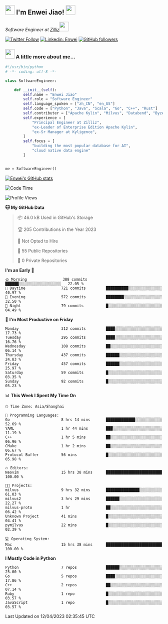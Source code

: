<h2><img src="https://emojis.slackmojis.com/emojis/images/1531849430/4246/blob-sunglasses.gif?1531849430" width="30"/> I'm  Enwei Jiao! <img src="https://media.giphy.com/media/juBt25nT1KGys/giphy.gif" width=30> </h2>
<!-- <img align='right' src="https://media.giphy.com/media/M9gbBd9nbDrOTu1Mqx/giphy.gif" width="230"> -->
<p><em>Software Engineer at <a href="https://zilliz.com/">Zilliz</a><img src="https://media.giphy.com/media/WUlplcMpOCEmTGBtBW/giphy.gif" width="30"></em></p>

[![Twitter Follow](https://img.shields.io/twitter/follow/misteranmol?label=Follow)](https://twitter.com/intent/follow?screen_name=EnweiJiao)
[![Linkedin: Enwei](https://img.shields.io/badge/-enwei-blue?style=&logo=Linkedin&logoColor=white&link=https://www.linkedin.com/in/enwei-jiao-41192a97)](https://www.linkedin.com/in/enwei-jiao-41192a97/)
[![GitHub followers](https://img.shields.io/github/followers/jiaoew1991?label=Follow&style=social)](https://github.com/jiaoew1991)


### <img src="https://media.giphy.com/media/VgCDAzcKvsR6OM0uWg/giphy.gif" width="30"> A little more about me...  

```python
#!/usr/bin/python
# -*- coding: utf-8 -*-

class SoftwareEngineer:

    def __init__(self):
        self.name = "Enwei Jiao"
        self.role = "Software Engineer"
        self.language_spoken = ["zh_CN", "en_US"]
        self.code = ["Python", "Java", "Scala", "Go", "C++", "Rust"]
        self.contributer = ["Apache Kylin", "Milvus", "Databend", "Byzer-Lang"]
        self.experience = [
            "Principal Engineer at Zilliz",
            "ex-Leader of Enterprise Edition Apache Kylin",
            "ex-Sr Manager at Kyligence",
        ]
        self.focus = [
            "building the most popular database for AI",
            "cloud native data engine"
        ]


me = SoftwareEngineer()
```

[![Enwei's GitHub stats](https://github-readme-stats.vercel.app/api?username=jiaoew1991&count_private=true&show_icons=true)](https://github.com/jiaoew1991/jiaoew1991)

<!-- [![Top Langs](https://github-readme-stats.vercel.app/api/top-langs/?username=jiaoew1991&layout=compact)](https://github.com/jiaoew1991/jiaoew1991) -->

<!--START_SECTION:waka-->
![Code Time](http://img.shields.io/badge/Code%20Time-624%20hrs%2014%20mins-blue)

![Profile Views](http://img.shields.io/badge/Profile%20Views-0-blue)

**🐱 My GitHub Data** 

> 📦 46.0 kB Used in GitHub's Storage 
 > 
> 🏆 205 Contributions in the Year 2023
 > 
> 🚫 Not Opted to Hire
 > 
> 📜 55 Public Repositories 
 > 
> 🔑 0 Private Repositories 
 > 
**I'm an Early 🐤** 

```text
🌞 Morning                388 commits         ██████░░░░░░░░░░░░░░░░░░░   22.05 % 
🌆 Daytime                721 commits         ██████████░░░░░░░░░░░░░░░   40.97 % 
🌃 Evening                572 commits         ████████░░░░░░░░░░░░░░░░░   32.50 % 
🌙 Night                  79 commits          █░░░░░░░░░░░░░░░░░░░░░░░░   04.49 % 
```
📅 **I'm Most Productive on Friday** 

```text
Monday                   312 commits         ████░░░░░░░░░░░░░░░░░░░░░   17.73 % 
Tuesday                  295 commits         ████░░░░░░░░░░░░░░░░░░░░░   16.76 % 
Wednesday                108 commits         ██░░░░░░░░░░░░░░░░░░░░░░░   06.14 % 
Thursday                 437 commits         ██████░░░░░░░░░░░░░░░░░░░   24.83 % 
Friday                   457 commits         ██████░░░░░░░░░░░░░░░░░░░   25.97 % 
Saturday                 59 commits          █░░░░░░░░░░░░░░░░░░░░░░░░   03.35 % 
Sunday                   92 commits          █░░░░░░░░░░░░░░░░░░░░░░░░   05.23 % 
```


📊 **This Week I Spent My Time On** 

```text
🕑︎ Time Zone: Asia/Shanghai

💬 Programming Languages: 
Go                       8 hrs 14 mins       █████████████░░░░░░░░░░░░   52.69 % 
YAML                     1 hr 44 mins        ███░░░░░░░░░░░░░░░░░░░░░░   11.19 % 
C++                      1 hr 5 mins         ██░░░░░░░░░░░░░░░░░░░░░░░   06.96 % 
CMake                    1 hr 2 mins         ██░░░░░░░░░░░░░░░░░░░░░░░   06.67 % 
Protocol Buffer          56 mins             █░░░░░░░░░░░░░░░░░░░░░░░░   05.98 % 

🔥 Editors: 
Neovim                   15 hrs 38 mins      █████████████████████████   100.00 % 

🐱‍💻 Projects: 
milvus                   9 hrs 32 mins       ███████████████░░░░░░░░░░   61.03 % 
milvus2                  3 hrs 29 mins       ██████░░░░░░░░░░░░░░░░░░░   22.27 % 
milvus-proto             1 hr                ██░░░░░░░░░░░░░░░░░░░░░░░   06.42 % 
Unknown Project          41 mins             █░░░░░░░░░░░░░░░░░░░░░░░░   04.41 % 
pymilvus                 22 mins             █░░░░░░░░░░░░░░░░░░░░░░░░   02.39 % 

💻 Operating System: 
Mac                      15 hrs 38 mins      █████████████████████████   100.00 % 
```

**I Mostly Code in Python** 

```text
Python                   7 repos             ██████░░░░░░░░░░░░░░░░░░░   25.00 % 
Go                       5 repos             ████░░░░░░░░░░░░░░░░░░░░░   17.86 % 
C++                      2 repos             ██░░░░░░░░░░░░░░░░░░░░░░░   07.14 % 
Ruby                     1 repo              █░░░░░░░░░░░░░░░░░░░░░░░░   03.57 % 
JavaScript               1 repo              █░░░░░░░░░░░░░░░░░░░░░░░░   03.57 % 
```




 Last Updated on 12/04/2023 02:35:45 UTC
<!--END_SECTION:waka-->
